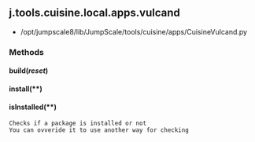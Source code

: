 <!-- toc -->
## j.tools.cuisine.local.apps.vulcand

- /opt/jumpscale8/lib/JumpScale/tools/cuisine/apps/CuisineVulcand.py

### Methods

#### build(*reset*) 

#### install(**) 

#### isInstalled(**) 

```
Checks if a package is installed or not
You can ovveride it to use another way for checking

```

